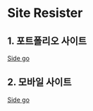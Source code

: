 # Site Resister
## 1. 포트폴리오 사이트
<a href="https://matodale.github.io/MyPortFolio/Portfolio/index.html">Side go</a>
## 2. 모바일 사이트
<a href="https://matodale.github.io/MyPortFolio/AppleWebSite/index.html">Side go</a>
